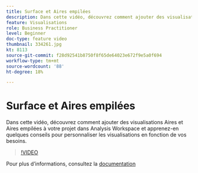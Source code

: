 ```yaml
---
title: Surface et Aires empilées
description: Dans cette vidéo, découvrez comment ajouter des visualisations Aires et Aires empilées à votre projet dans Analysis Workspace et apprenez-en quelques conseils pour personnaliser les visualisations en fonction de vos besoins.
feature: Visualisations
role: Business Practitioner
level: Beginner
doc-type: feature video
thumbnail: 334261.jpg
kt: 8113
source-git-commit: f28d92541b8750f8f65de64023e672f9e5a0f694
workflow-type: tm+mt
source-wordcount: '88'
ht-degree: 18%

---
```



# Surface et Aires empilées

Dans cette vidéo, découvrez comment ajouter des visualisations Aires et Aires empilées à votre projet dans Analysis Workspace et apprenez-en quelques conseils pour personnaliser les visualisations en fonction de vos besoins.

>[!VIDEO](https://video.tv.adobe.com/v/334261/?quality=12&learn=on)

Pour plus dʼinformations, consultez la [documentation](https://experienceleague.adobe.com/docs/analytics/analyze/analysis-workspace/visualizations/area.html?lang=en#)
